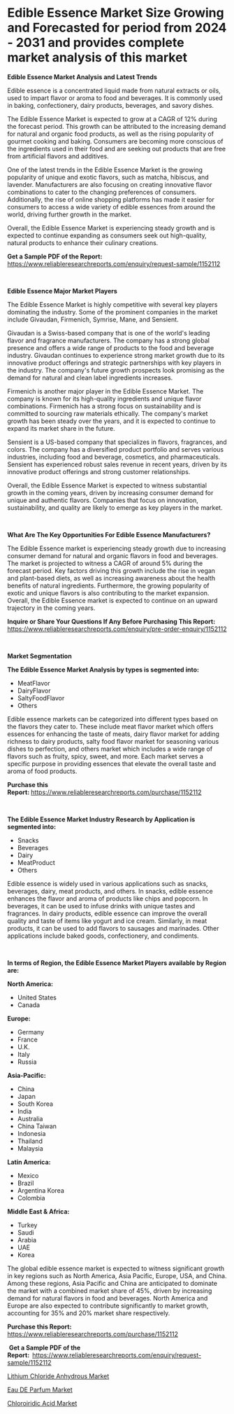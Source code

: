 <p><h1>Edible Essence Market Size Growing and Forecasted for period from 2024 - 2031 and provides complete market analysis of this market</h1></p><p><strong>Edible Essence Market Analysis and Latest Trends</strong></p>
<p><p>Edible essence is a concentrated liquid made from natural extracts or oils, used to impart flavor or aroma to food and beverages. It is commonly used in baking, confectionery, dairy products, beverages, and savory dishes.</p><p>The Edible Essence Market is expected to grow at a CAGR of 12% during the forecast period. This growth can be attributed to the increasing demand for natural and organic food products, as well as the rising popularity of gourmet cooking and baking. Consumers are becoming more conscious of the ingredients used in their food and are seeking out products that are free from artificial flavors and additives.</p><p>One of the latest trends in the Edible Essence Market is the growing popularity of unique and exotic flavors, such as matcha, hibiscus, and lavender. Manufacturers are also focusing on creating innovative flavor combinations to cater to the changing preferences of consumers. Additionally, the rise of online shopping platforms has made it easier for consumers to access a wide variety of edible essences from around the world, driving further growth in the market.</p><p>Overall, the Edible Essence Market is experiencing steady growth and is expected to continue expanding as consumers seek out high-quality, natural products to enhance their culinary creations.</p></p>
<p><strong>Get a Sample PDF of the Report:&nbsp;</strong> <a href="https://www.reliableresearchreports.com/enquiry/request-sample/1152112">https://www.reliableresearchreports.com/enquiry/request-sample/1152112</a></p>
<p>&nbsp;</p>
<p><strong>Edible Essence Major Market Players</strong></p>
<p><p>The Edible Essence Market is highly competitive with several key players dominating the industry. Some of the prominent companies in the market include Givaudan, Firmenich, Symrise, Mane, and Sensient.</p><p>Givaudan is a Swiss-based company that is one of the world's leading flavor and fragrance manufacturers. The company has a strong global presence and offers a wide range of products to the food and beverage industry. Givaudan continues to experience strong market growth due to its innovative product offerings and strategic partnerships with key players in the industry. The company's future growth prospects look promising as the demand for natural and clean label ingredients increases.</p><p>Firmenich is another major player in the Edible Essence Market. The company is known for its high-quality ingredients and unique flavor combinations. Firmenich has a strong focus on sustainability and is committed to sourcing raw materials ethically. The company's market growth has been steady over the years, and it is expected to continue to expand its market share in the future.</p><p>Sensient is a US-based company that specializes in flavors, fragrances, and colors. The company has a diversified product portfolio and serves various industries, including food and beverage, cosmetics, and pharmaceuticals. Sensient has experienced robust sales revenue in recent years, driven by its innovative product offerings and strong customer relationships.</p><p>Overall, the Edible Essence Market is expected to witness substantial growth in the coming years, driven by increasing consumer demand for unique and authentic flavors. Companies that focus on innovation, sustainability, and quality are likely to emerge as key players in the market.</p></p>
<p>&nbsp;</p>
<p><strong>What Are The Key Opportunities For Edible Essence Manufacturers?</strong></p>
<p><p>The Edible Essence market is experiencing steady growth due to increasing consumer demand for natural and organic flavors in food and beverages. The market is projected to witness a CAGR of around 5% during the forecast period. Key factors driving this growth include the rise in vegan and plant-based diets, as well as increasing awareness about the health benefits of natural ingredients. Furthermore, the growing popularity of exotic and unique flavors is also contributing to the market expansion. Overall, the Edible Essence market is expected to continue on an upward trajectory in the coming years.</p></p>
<p><strong>Inquire or Share Your Questions If Any Before Purchasing This Report:</strong> <a href="https://www.reliableresearchreports.com/enquiry/pre-order-enquiry/1152112">https://www.reliableresearchreports.com/enquiry/pre-order-enquiry/1152112</a></p>
<p>&nbsp;</p>
<p><strong>Market Segmentation</strong></p>
<p><strong>The Edible Essence Market Analysis by types is segmented into:</strong></p>
<p><ul><li>MeatFlavor</li><li>DairyFlavor</li><li>SaltyFoodFlavor</li><li>Others</li></ul></p>
<p><p>Edible essence markets can be categorized into different types based on the flavors they cater to. These include meat flavor market which offers essences for enhancing the taste of meats, dairy flavor market for adding richness to dairy products, salty food flavor market for seasoning various dishes to perfection, and others market which includes a wide range of flavors such as fruity, spicy, sweet, and more. Each market serves a specific purpose in providing essences that elevate the overall taste and aroma of food products.</p></p>
<p><strong>Purchase this Report:&nbsp;</strong><a href="https://www.reliableresearchreports.com/purchase/1152112">https://www.reliableresearchreports.com/purchase/1152112</a></p>
<p>&nbsp;</p>
<p><strong>The Edible Essence Market Industry Research by Application is segmented into:</strong></p>
<p><ul><li>Snacks</li><li>Beverages</li><li>Dairy</li><li>MeatProduct</li><li>Others</li></ul></p>
<p><p>Edible essence is widely used in various applications such as snacks, beverages, dairy, meat products, and others. In snacks, edible essence enhances the flavor and aroma of products like chips and popcorn. In beverages, it can be used to infuse drinks with unique tastes and fragrances. In dairy products, edible essence can improve the overall quality and taste of items like yogurt and ice cream. Similarly, in meat products, it can be used to add flavors to sausages and marinades. Other applications include baked goods, confectionery, and condiments.</p></p>
<p>&nbsp;</p>
<p><strong>In terms of Region, the Edible Essence Market Players available by Region are:</strong></p>
<p>
    <p> <strong> North America: </strong>
        <ul>
            <li>United States</li>
            <li>Canada</li>
        </ul>
        </p> 
    <p> <strong> Europe: </strong>
        <ul>
            <li>Germany</li>
            <li>France</li>
            <li>U.K.</li>
            <li>Italy</li>
            <li>Russia</li>
        </ul>
        </p> 
    <p> <strong> Asia-Pacific: </strong>
        <ul>
            <li>China</li>
            <li>Japan</li>
            <li>South Korea</li>
            <li>India</li>
            <li>Australia</li>
            <li>China Taiwan</li>
            <li>Indonesia</li>
            <li>Thailand</li>
            <li>Malaysia</li>
        </ul>
        </p> 
    <p> <strong> Latin America: </strong>
        <ul>
            <li>Mexico</li>
            <li>Brazil</li>
            <li>Argentina Korea</li>
            <li>Colombia</li>
        </ul>
        </p> 
    <p> <strong> Middle East & Africa: </strong>
        <ul>
            <li>Turkey</li>
            <li>Saudi</li>
            <li>Arabia</li>
            <li>UAE</li>
            <li>Korea</li>
        </ul>
    </p>
    </p>
<p><p>The global edible essence market is expected to witness significant growth in key regions such as North America, Asia Pacific, Europe, USA, and China. Among these regions, Asia Pacific and China are anticipated to dominate the market with a combined market share of 45%, driven by increasing demand for natural flavors in food and beverages. North America and Europe are also expected to contribute significantly to market growth, accounting for 35% and 20% market share respectively.</p></p>
<p><strong>Purchase this Report: </strong><a href="https://www.reliableresearchreports.com/purchase/1152112">https://www.reliableresearchreports.com/purchase/1152112</a></p>
<p>&nbsp;<strong>Get a Sample PDF of the Report:&nbsp;&nbsp;</strong><a href="https://www.reliableresearchreports.com/enquiry/request-sample/1152112">https://www.reliableresearchreports.com/enquiry/request-sample/1152112</a></p>
<p><strong></strong></p>
<p><p><a href="https://github.com/jodemen/Market-Research-Report-List-1/blob/main/lithium-chloride-anhydrous-market.md">Lithium Chloride Anhydrous Market</a></p><p><a href="https://github.com/Sarissaschmalingtr6fz2739/Market-Research-Report-List-1/blob/main/eau-de-parfum-market.md">Eau DE Parfum Market</a></p><p><a href="https://github.com/jj19131/Market-Research-Report-List-1/blob/main/chloroiridic-acid-market.md">Chloroiridic Acid Market</a></p></p>